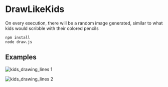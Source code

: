 # DrawLikeKids

On every execution, there will be a random image generated, similar to what kids would scribble with their colored pencils

```
npm install
node draw.js
```

## Examples

![kids_drawing_lines 1](https://github.com/mohsenny/RandomApricotTree/assets/1129811/c5e7c7db-24c5-4ccb-afdf-6856750646ee)

![kids_drawing_lines 2](https://github.com/mohsenny/RandomApricotTree/assets/1129811/e63250b9-e712-48cc-a84d-5e19e406acc8)

